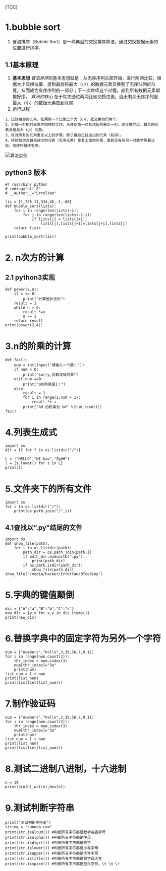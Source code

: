 [TOC]
# 1.bubble sort
1. 冒泡排序（Bubble Sort）是一种典型的交换排序算法，通过交换数据元素的位置进行排序。
## 1.1基本原理
1. **基本思想**
*冒泡排序*的基本思想就是：从无序序列头部开始，进行两两比较，根据大小交换位置，直到最后将最大（小）的数据元素交换到了无序队列的队尾，从而成为有序序列的一部分；下一次继续这个过程，直到所有数据元素都排好序。
*算法的核心* 在于每次通过两两比较交换位置，选出剩余无序序列里最大（小）的数据元素放到队尾
2. 运行过程
```
1、比较相邻的元素。如果第一个比第二个大（小），就交换他们两个。
2、对每一对相邻元素作同样的工作，从开始第一对到结尾的最后一对。这步做完后，最后的元素会是最大（小）的数。
3、针对所有的元素重复以上的步骤，除了最后已经选出的元素（有序）。
4、持续每次对越来越少的元素（无序元素）重复上面的步骤，直到没有任何一对数字需要比较，则序列最终有序。
```

![算法实例](https://img-blog.csdn.net/20160316103848750)

## python3 版本
```
#! /usr/bin/ python
# coding="utf-8"
# __Author__="ErrolYan"

lis = [1,255,11,334,45,-1,-88]
def bubble_sort(lists):
    for i in range(len(lists)-1):
        for j in range(len(lists)-1-i):
            if lists[j] > lists[j+1]:
                lists[j],lists[j+1]=lists[j+1],lists[j]
    return lists

print(bubble_sort(lis))
```
# 2. n次方的计算
## 2.1 python3实现
```
def power(x,n):
    if x == 0:
        print("计算是非法的")
    result = 1
    while n > 0:
        result *=x
        n -= 1
    return result
print(power(2,4))
```
# 3.n的阶乘的计算
```
def fac():
    num = int(input("请输入一个数："))
    if num < 0:
        print("sorry,负数没有阶乘")
    elif num ==0:
        print("0的阶乘是1！")
    else:
        result = 1
        for i in range(1,num + 1):
            result *= i
        print("%d 的阶乘为 %d" %(num,result))
fac()
```
# 4.列表生成式
```
import os
dir = [f for f in os.listdir("/")]

L = ["HELLO","NI hao","ZgHH"]
l = [s.lower() for s in L]
print(l)
```
# 5.文件夹下的所有文件
```
import os
for i in os.listdir("/"):
    print(os.path.join("/",i))
```
## 4.1查找以“.py"结尾的文件
```
import os
def show_file(path):
    for i in os.listdir(path):
        path_dir = os.path.join(path,i)
        if path_dir.endswith(".py"):
            print(path_dir)
        if os.path.isdir(path_dir):
            show_file(path_dir)
show_file("/media/hacker/ErrolYan/07coding")
```
# 5.字典的键值颠倒
```
dic = {"A":"a","B":"b","C":"c"}
new_dic = {y:x for x,y in dic.items()}
print(new_dic)
```
# 6.替换字典中的固定字符为另外一个字符
```
num = ["numbers","hello",3,35,56,7,9,11]
for i in range(num.count(3)):
    thr_index = num.index(3)
    num[thr_index]="3a"
    print(num)
list_num = l + num
print(list_num)
print(list(set(list_num)))
```
# 7.制作验证码
```
num = ["numbers","hello",3,35,56,7,9,11]
for i in range(num.count(3)):
    thr_index = num.index(3)
    num[thr_index]="3a"
    print(num)
list_num = l + num
print(list_num)
print(list(set(list_num)))
```
# 8.测试二进制八进制，十六进制
```
n = 19
print(bin(n),oct(n),hex(n))
```
# 9.测试判断字符串
```
print("测试判断字符串")
string = "runoob.com"
print(str.isalnum()) #判断所有字符都是数字或者字母
print(str.isalpha()) #判断所有字符都是字母
print(str.isdigit()) #判断所有字符都是数字
print(str.islower()) #判断所有字符都是小写字母
print(str.isupper()) #判断所有字符都是大写字母
print(str.istitle()) #判断所有字符都是首字母大写
print(str.isspace()) #判断所有字符都是空白字符，\t \n \r
```